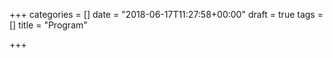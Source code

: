 +++
categories = []
date = "2018-06-17T11:27:58+00:00"
draft = true
tags = []
title = "Program"

+++
